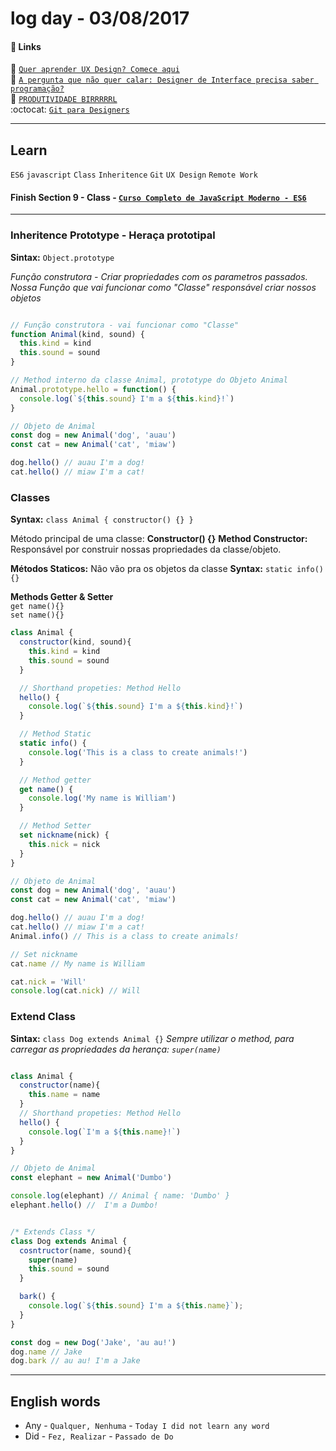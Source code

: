 # log day - 03/08/2017

#### 🔗 Links

:newspaper: [`Quer aprender UX Design? Comece aqui`](https://medium.com/vtex-lab/quer-aprender-ux-design-comece-aqui-51c6d7a0c45b)  
:newspaper:  [`A pergunta que não quer calar: Designer de Interface precisa saber programação?`](https://chocoladesign.com/a-pergunta-que-n%C3%A3o-quer-calar-designer-de-interface-precisa-saber-programa%C3%A7%C3%A3o-963942bdfe3b)  
:newspaper: [`PRODUTIVIDADE BIRRRRRL`](https://medium.com/@danilosilvadev/produtividade-birrrrrl-03-1dfda063db23)  
:octocat: [`Git para Designers`](https://medium.com/vtex-lab/git-para-designers-13fefc637c24)  


___

## Learn
`ES6` `javascript` `Class` `Inheritence` `Git` `UX Design` `Remote Work`
#### Finish Section 9 - Class - [`Curso Completo de JavaScript Moderno - ES6`](https://www.udemy.com/curso-completo-de-javascript-moderno-es6/)
___

### Inheritence Prototype - Heraça prototipal

**Sintax:** `Object.prototype`

_Função construtora - Criar propriedades com os parametros passados.
Nossa Função que vai funcionar como "Classe" responsável criar nossos objetos_

```javascript

// Função construtora - vai funcionar como "Classe"
function Animal(kind, sound) {
  this.kind = kind
  this.sound = sound
}

// Method interno da classe Animal, prototype do Objeto Animal
Animal.prototype.hello = function() {
  console.log(`${this.sound} I'm a ${this.kind}!`)
}

// Objeto de Animal
const dog = new Animal('dog', 'auau')
const cat = new Animal('cat', 'miaw')

dog.hello() // auau I'm a dog!
cat.hello() // miaw I'm a cat!
```

### Classes
**Syntax:** `class Animal { constructor() {} }
`

Método principal de uma classe: **Constructor() {}**
**Method Constructor:** Responsável por construir nossas propriedades da classe/objeto.

**Métodos Staticos:** Não vão pra os objetos da classe
**Syntax:** `static info() {}`

**Methods Getter & Setter**  
`get name(){}`  
`set name(){}`

```javascript
class Animal {
  constructor(kind, sound){
    this.kind = kind
    this.sound = sound
  }

  // Shorthand propeties: Method Hello
  hello() {
    console.log(`${this.sound} I'm a ${this.kind}!`)
  }

  // Method Static
  static info() {
    console.log('This is a class to create animals!')
  }

  // Method getter
  get name() {
    console.log('My name is William')
  }

  // Method Setter
  set nickname(nick) {
    this.nick = nick
  }
}

// Objeto de Animal
const dog = new Animal('dog', 'auau')
const cat = new Animal('cat', 'miaw')

dog.hello() // auau I'm a dog!
cat.hello() // miaw I'm a cat!
Animal.info() // This is a class to create animals!

// Set nickname
cat.name // My name is William

cat.nick = 'Will'
console.log(cat.nick) // Will

```

### Extend Class

**Sintax:** `class Dog extends Animal {}`
_Sempre utilizar o method, para carregar as propriedades da herança: `super(name)`_

```javascript

class Animal {
  constructor(name){
    this.name = name
  }
  // Shorthand propeties: Method Hello
  hello() {
    console.log(`I'm a ${this.name}!`)
  }
}

// Objeto de Animal
const elephant = new Animal('Dumbo')

console.log(elephant) // Animal { name: 'Dumbo' }
elephant.hello() //  I'm a Dumbo!


/* Extends Class */
class Dog extends Animal {
  cosntructor(name, sound){
    super(name)
    this.sound = sound
  }

  bark() {
    console.log(`${this.sound} I'm a ${this.name}`);
  }
}

const dog = new Dog('Jake', 'au au!')
dog.name // Jake
dog.bark // au au! I'm a Jake
```
___

## English words
- Any - `Qualquer, Nenhuma` - `Today I did not learn any word`
- Did - `Fez, Realizar` - `Passado de Do`
